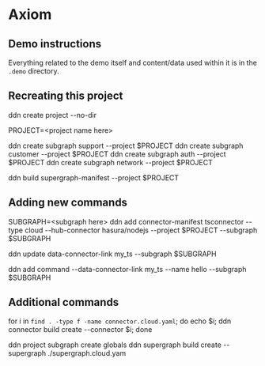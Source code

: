 Axiom
=

Demo instructions
-
Everything related to the demo itself and content/data used within it is in the `.demo` directory.

Recreating this project
-
ddn create project --no-dir

PROJECT=\<project name here\>

ddn create subgraph support --project $PROJECT
ddn create subgraph customer --project $PROJECT
ddn create subgraph auth --project $PROJECT
ddn create subgraph network --project $PROJECT

ddn build supergraph-manifest --project $PROJECT


Adding new commands
-
SUBGRAPH=\<subgraph here\>
ddn add connector-manifest tsconnector --type cloud --hub-connector hasura/nodejs --project $PROJECT --subgraph $SUBGRAPH

ddn update data-connector-link my_ts --subgraph $SUBGRAPH

ddn add command --data-connector-link my_ts --name hello --subgraph $SUBGRAPH


## Additional commands
for i in `find . -type f -name connector.cloud.yaml`; do echo $i; ddn connector build create --connector $i; done


 ddn project subgraph create globals
 ddn supergraph build create --supergraph ./supergraph.cloud.yam